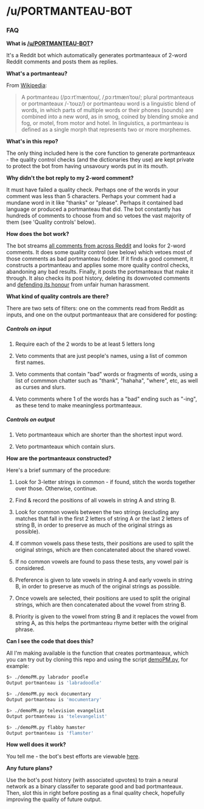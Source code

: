 # /u/PORTMANTEAU-BOT

### FAQ

**What is [/u/PORTMANTEAU-BOT](www.reddit.com/u/PORTMANTEAU-BOT)?**

It's a Reddit bot which automatically generates portmanteaux of 2-word Reddit comments and posts them as replies.

**What's a portmanteau?**

From [Wikipedia](https://en.wikipedia.org/wiki/Portmanteau):

> A portmanteau (/pɔːrtˈmæntoʊ/, /ˌpɔːrtmænˈtoʊ/; plural portmanteaus or portmanteaux /-ˈtoʊz/) or portmanteau word is a linguistic blend of words, in which parts of multiple words or their phones (sounds) are combined into a new word, as in smog, coined by blending smoke and fog, or motel, from motor and hotel. In linguistics, a portmanteau is defined as a single morph that represents two or more morphemes.

**What's in this repo?**

The only thing included here is the core function to generate portmanteaux - the quality control checks (and the dictionaries they use) are kept private to protect the bot from having unsavoury words put in its mouth.

**Why didn't the bot reply to my 2-word comment?**

It must have failed a quality check. Perhaps one of the words in your comment was less than 5 characters. Perhaps your comment had a mundane word in it like "thanks" or "please". Perhaps it contained bad language or produced a portmanteau that did. The bot constantly has hundreds of comments to choose from and so vetoes the vast majority of them (see 'Quality controls' below).

**How does the bot work?**

The bot streams [all comments from across Reddit](https://www.reddit.com/r/all/comments/) and looks for 2-word comments. It does some quality control (see below) which vetoes most of those comments as bad portmanteau fodder. If it finds a good comment, it constructs a portmanteau and applies some more quality control checks, abandoning any bad results. Finally, it posts the portmanteaux that make it through. It also checks its post history, deleting its downvoted comments and [defending its honour](https://www.reddit.com/r/fakealbumcovers/comments/72hgo4/wizard_people_lets_be_poor/dnixkbw/?context=3) from unfair human harassment.

**What kind of quality controls are there?**

There are two sets of filters: one on the comments read from Reddit as inputs, and one on the output portmanteaux that are considered for posting:

##### Controls on input

1. Require each of the 2 words to be at least 5 letters long

2. Veto comments that are just people's names, using a list of common first names.

3. Veto comments that contain "bad" words or fragments of words, using a list of commmon chatter such as "thank", "hahaha", "where", etc, as well as curses and slurs.

4. Veto comments where 1 of the words has a "bad" ending such as "-ing", as these tend to make meaningless portmanteaux.

##### Controls on output

1. Veto portmanteaux which are shorter than the shortest input word.

2. Veto portmanteaux which contain slurs.

**How are the portmanteaux constructed?**

Here's a brief summary of the procedure:

1. Look for 3-letter strings in common - if found, stitch the words together over those. Otherwise, continue.

2. Find & record the positions of all vowels in string A and string B.

3. Look for common vowels between the two strings (excluding any matches that fall in the first 2 letters of string A or the last 2 letters of string B, in order to preserve as much of the original strings as possible).

4. If common vowels pass these tests, their positions are used to split the original strings, which are then concatenated about the shared vowel.

5. If no common vowels are found to pass these tests, any vowel pair is considered.

6. Preference is given to late vowels in string A and early vowels in string B, in order to preserve as much of the original strings as possible.

7. Once vowels are selected, their positions are used to split the original strings, which are then concatenated about the vowel from string B.

8. Priority is given to the vowel from string B and it replaces the vowel from string A, as this helps the portmanteau rhyme better with the original phrase.

**Can I see the code that does this?**

All I'm making available is the function that creates portmanteaux, which you can try out by cloning this repo and using the script [demoPM.py](demoPM.py), for example:

```bash
$> ./demoPM.py labrador poodle
Output portmanteau is 'labradoodle'
```

```bash
$> ./demoPM.py mock documentary
Output portmanteau is 'mocumentary'
```

```bash
$> ./demoPM.py television evangelist
Output portmanteau is 'televangelist'
```

```bash
$> ./demoPM.py flabby hamster
Output portmanteau is 'flamster'
```

**How well does it work?**

You tell me - the bot's best efforts are viewable [here](https://www.reddit.com/user/portmanteau-bot/comments/?sort=hot).


**Any future plans?**

Use the bot's post history (with associated upvotes) to train a neural network as a binary classifer to separate good and bad portmanteaux. Then, slot this in right before posting as a final quality check, hopefully improving the quality of future output.

